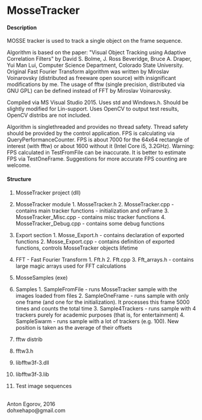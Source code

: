 # MosseTracker

#### Description

MOSSE tracker is used to track a single object on the frame sequence.

Algorithm is based on the paper: "Visual Object Tracking using Adaptive Correlation Filters" by David S. Bolme, J. Ross Beveridge, Bruce A. Draper, Yui Man Lui, Computer Science Department, Colorado State University.
Original Fast Fourier Transform algorithm was written by Miroslav Voinarovsky (distributed as freeware open source) with insignificant modifications by me.
The usage of fftw (single precision, distributed via GNU GPL) can be defined instead of FFT by Miroslav Voinarovsky.

Compiled via MS Visual Studio 2015. Uses std and Windows.h. Should be slightly modified for Lin-support.
Uses OpenCV to output test results, OpenCV distribs are not included.

Algorithm is singlethreaded and provides no thread safety. Thread safety should be provided by the control application.
FPS is calculating via QueryPerformanceCounter. FPS is about 7000 for the 64x64 rectangle of interest (with fftw) or about 1600 without it (Intel Core i5, 3.2GHz).
Warning: FPS calculated in TestFromFile can be inaccurate. It is better to estimate FPS via TestOneFrame. Suggestions for more accurate FPS counting are welcome.

#### Structure

1. MosseTracker project (dll)
  1. MosseTracker module
    1. MosseTracker.h
    2. MosseTracker.cpp       - contains main tracker functions - initialization and onFrame
    3. MosseTracker_Misc.cpp  - contains misc tracker functions
	4. MosseTracker_Debug.cpp - contains some debug functions
  2. Export section
    1. Mosse_Export.h   - contains declaration of exported functions
    2. Mosse_Export.cpp - contains definition of exported functions, controls MosseTracker objects lifetime
  3. FFT - Fast Fourier Transform
    1. Fft.h
    2. Fft.cpp
    3. Fft_arrays.h - contains large magic arrays used for FFT calculations

2. MosseSamples (exe)
  1. Samples
    1. SampleFromFile  - runs MosseTracker sample with the images loaded from files
	2. SampleOneFrame  - runs sample with only one frame (and one for the initialization). It processes this frame 5000 times and counts the total time
	3. Sample4Trackers - runs sample with 4 trackers purely for academic purposes (that is, for entertainment)
	4. SampleSwarm     - runs sample with a lot of trackers (e.g. 100). New position is taken as the average of their offsets
	
3. fftw distrib
  1. fftw3.h
  2. libfftw3f-3.dll
  3. libfftw3f-3.lib
  
4. Test image sequences

<br>
Anton Egorov, 2016<br>
dohxehapo@gmail.com
